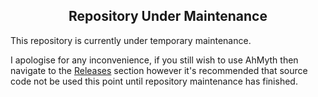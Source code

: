 ## <div align="center">Repository Under Maintenance</div>
This repository is currently under temporary maintenance.

I apologise for any inconvenience, if you still wish to use AhMyth then navigate to the [Releases](https://github.com/Morsmalleo/AhMyth/releases) section 
however it's recommended that source code not be used this point until repository maintenance has finished.
